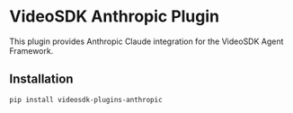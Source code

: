 # VideoSDK Anthropic Plugin

This plugin provides Anthropic Claude integration for the VideoSDK Agent Framework.

## Installation

```bash
pip install videosdk-plugins-anthropic
```

